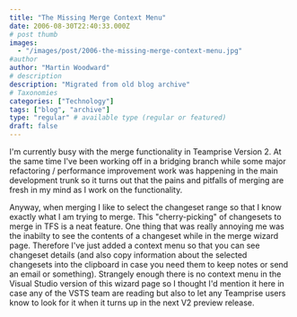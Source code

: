 ```yaml
---
title: "The Missing Merge Context Menu"
date: 2006-08-30T22:40:33.000Z
# post thumb
images:
  - "/images/post/2006-the-missing-merge-context-menu.jpg"
#author
author: "Martin Woodward"
# description
description: "Migrated from old blog archive"
# Taxonomies
categories: ["Technology"]
tags: ["blog", "archive"]
type: "regular" # available type (regular or featured)
draft: false
---
```


[](http://www.woodwardweb.com/WindowsLiveWriter/TheMissingMergeContextMenu_13EDC/merge_options3.png) I'm currently busy with the merge functionality in Teamprise Version 2.  At the same time I've been working off in a bridging branch while some major refactoring / performance improvement work was happening in the main development trunk so it turns out that the pains and pitfalls of merging are fresh in my mind as I work on the functionality. 

Anyway, when merging I like to select the changeset range so that I know exactly what I am trying to merge.  This "cherry-picking" of changesets to merge in TFS is a neat feature.  One thing that was really annoying me was the inabilty to see the contents of a changeset while in the merge wizard page.  Therefore I've just added a context menu so that you can see changeset details (and also copy information about the selected changesets into the clipboard in case you need them to keep notes or send an email or something).  Strangely enough there is no context menu in the Visual Studio version of this wizard page so I thought I'd mention it here in case any of the VSTS team are reading but also to let any Teamprise users know to look for it when it turns up in the next V2 preview release.